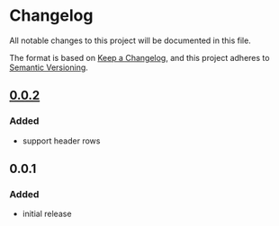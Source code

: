 # Changelog

All notable changes to this project will be documented in this file.

The format is based on [Keep a Changelog](https://keepachangelog.com/en/1.0.0/),
and this project adheres to [Semantic Versioning](https://semver.org/spec/v2.0.0.html).

## [0.0.2]

### Added

- support header rows

## 0.0.1

### Added

- initial release

[0.0.2]:https://github.com/LaunchAcademy/spaced-cadet/releases/tag/v0.0.2
